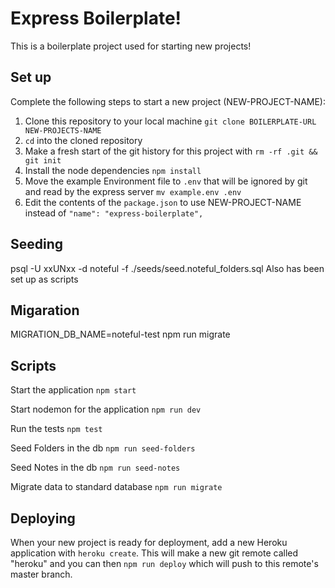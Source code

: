 # Express Boilerplate!

This is a boilerplate project used for starting new projects!

## Set up

Complete the following steps to start a new project (NEW-PROJECT-NAME):

1. Clone this repository to your local machine `git clone BOILERPLATE-URL NEW-PROJECTS-NAME`
2. `cd` into the cloned repository
3. Make a fresh start of the git history for this project with `rm -rf .git && git init`
4. Install the node dependencies `npm install`
5. Move the example Environment file to `.env` that will be ignored by git and read by the express server `mv example.env .env`
6. Edit the contents of the `package.json` to use NEW-PROJECT-NAME instead of `"name": "express-boilerplate",`

## Seeding
psql -U xxUNxx -d noteful -f ./seeds/seed.noteful_folders.sql
Also has been set up as scripts

## Migaration
MIGRATION_DB_NAME=noteful-test npm run migrate

## Scripts

Start the application `npm start`

Start nodemon for the application `npm run dev`

Run the tests `npm test`

Seed Folders in the db `npm run seed-folders`

Seed Notes in the db `npm run seed-notes`

Migrate data to standard database `npm run migrate`

## Deploying

When your new project is ready for deployment, add a new Heroku application with `heroku create`. This will make a new git remote called "heroku" and you can then `npm run deploy` which will push to this remote's master branch.